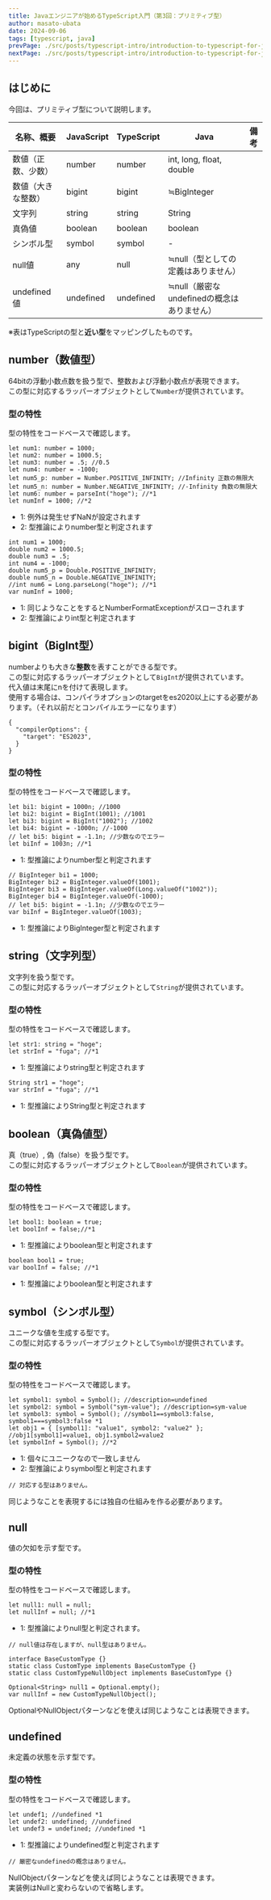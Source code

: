 ```yaml
---
title: Javaエンジニアが始めるTypeScript入門（第3回：プリミティブ型）
author: masato-ubata
date: 2024-09-06
tags: [typescript, java]
prevPage: ./src/posts/typescript-intro/introduction-to-typescript-for-java-engineer_variable.md
nextPage: ./src/posts/typescript-intro/introduction-to-typescript-for-java-engineer_other-basic-type.md
---
```


## はじめに

今回は、プリミティブ型について説明します。  

|名称、概要|JavaScript|TypeScript|Java|備考|
|---|---|---|---|---|
|数値（正数、少数）|number|number|int, long, float, double||
|数値（大きな整数）|bigint|bigint|≒BigInteger||
|文字列|string|string|String||
|真偽値|boolean|boolean|boolean||
|シンボル型|symbol|symbol|-||
|null値|any|null|≒null（型としての定義はありません）||
|undefined値|undefined|undefined|≒null（厳密なundefinedの概念はありません）||

※表はTypeScriptの型と**近い型**をマッピングしたものです。

## number（数値型）

64bitの浮動小数点数を扱う型で、整数および浮動小数点が表現できます。  
この型に対応するラッパーオブジェクトとして`Number`が提供されています。  

### 型の特性

型の特性をコードベースで確認します。

```ts: TypeScript
let num1: number = 1000;
let num2: number = 1000.5;
let num3: number = .5; //0.5
let num4: number = -1000;
let num5_p: number = Number.POSITIVE_INFINITY; //Infinity 正数の無限大
let num5_n: number = Number.NEGATIVE_INFINITY; //-Infinity 負数の無限大
let num6: number = parseInt("hoge"); //*1
let numInf = 1000; //*2
```
* 1: 例外は発生せずNaNが設定されます
* 2: 型推論によりnumber型と判定されます

```java: Javaではどうなるか
int num1 = 1000;
double num2 = 1000.5;
double num3 = .5;
int num4 = -1000;
double num5_p = Double.POSITIVE_INFINITY;
double num5_n = Double.NEGATIVE_INFINITY;
//int num6 = Long.parseLong("hoge"); //*1
var numInf = 1000;
```
* 1: 同じようなことをするとNumberFormatExceptionがスローされます
* 2: 型推論によりint型と判定されます

## bigint（BigInt型） 

numberよりも大きな**整数**を表すことができる型です。  
この型に対応するラッパーオブジェクトとして`BigInt`が提供されています。  
代入値は末尾にnを付けて表現します。  
使用する場合は、コンパイラオプションのtargetをes2020以上にする必要があります。（それ以前だとコンパイルエラーになります）
  ```json: tsconfig.json
  {
    "compilerOptions": {
      "target": "ES2023",
    }
  }
  ```

### 型の特性

型の特性をコードベースで確認します。


```ts: TypeScript
let bi1: bigint = 1000n; //1000
let bi2: bigint = BigInt(1001); //1001
let bi3: bigint = BigInt("1002"); //1002
let bi4: bigint = -1000n; //-1000
// let bi5: bigint = -1.1n; //少数なのでエラー
let biInf = 1003n; //*1
```
* 1: 型推論によりnumber型と判定されます

```java: Javaではどうなるか
// BigInteger bi1 = 1000;
BigInteger bi2 = BigInteger.valueOf(1001);
BigInteger bi3 = BigInteger.valueOf(Long.valueOf("1002"));
BigInteger bi4 = BigInteger.valueOf(-1000);
// let bi5: bigint = -1.1n; //少数なのでエラー
var biInf = BigInteger.valueOf(1003);
```
* 1: 型推論によりBigInteger型と判定されます

## string（文字列型）

文字列を扱う型です。  
この型に対応するラッパーオブジェクトとして`String`が提供されています。  

### 型の特性

型の特性をコードベースで確認します。


```ts: TypeScript
let str1: string = "hoge";
let strInf = "fuga"; //*1
```
* 1: 型推論によりstring型と判定されます

```java: Javaではどうなるか
String str1 = "hoge";
var strInf = "fuga"; //*1
```
* 1: 型推論によりString型と判定されます

## boolean（真偽値型）

真（true）, 偽（false）を扱う型です。  
この型に対応するラッパーオブジェクトとして`Boolean`が提供されています。  

### 型の特性

型の特性をコードベースで確認します。


```ts: TypeScript
let bool1: boolean = true;
let boolInf = false;//*1
```
* 1: 型推論によりboolean型と判定されます

```java: Javaではどうなるか
boolean bool1 = true;
var boolInf = false; //*1
```
* 1: 型推論によりboolean型と判定されます

## symbol（シンボル型）

ユニークな値を生成する型です。  
この型に対応するラッパーオブジェクトとして`Symbol`が提供されています。  

### 型の特性

型の特性をコードベースで確認します。

```ts: TypeScript
let symbol1: symbol = Symbol(); //description=undefined
let symbol2: symbol = Symbol("sym-value"); //description=sym-value
let symbol3: symbol = Symbol(); //symbol1==symbol3:false, symbol1===symbol3:false *1
let obj1 = { [symbol1]: "value1", symbol2: "value2" }; //obj1[symbol1]=value1, obj1.symbol2=value2
let symbolInf = Symbol(); //*2
```
* 1: 個々にユニークなので一致しません
* 2: 型推論によりsymbol型と判定されます

```java: Javaではどうなるか
// 対応する型はありません。  
```
同じようなことを表現するには独自の仕組みを作る必要があります。

## null

値の欠如を示す型です。

### 型の特性

型の特性をコードベースで確認します。


```ts: TypeScript
let null1: null = null;
let nullInf = null; //*1
```
* 1: 型推論によりnull型と判定されます。

```java: Javaではどうなるか
// null値は存在しますが、null型はありません。

interface BaseCustomType {}
static class CustomType implements BaseCustomType {}
static class CustomTypeNullObject implements BaseCustomType {}

Optional<String> null1 = Optional.empty();
var nullInf = new CustomTypeNullObject();
```
OptionalやNullObjectパターンなどを使えば同じようなことは表現できます。  

## undefined

未定義の状態を示す型です。

### 型の特性

型の特性をコードベースで確認します。

```ts: TypeScript
let undef1; //undefined *1
let undef2: undefined; //undefined
let undef3 = undefined; //undefined *1
```
* 1: 型推論によりundefined型と判定されます

```java: Javaではどうなるか
// 厳密なundefinedの概念はありません。  
```
NullObjectパターンなどを使えば同じようなことは表現できます。  
実装例はNullと変わらないので省略します。
